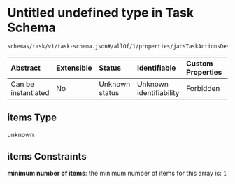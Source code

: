 # Untitled undefined type in Task Schema

```txt
schemas/task/v1/task-schema.json#/allOf/1/properties/jacsTaskActionsDesired/items
```



| Abstract            | Extensible | Status         | Identifiable            | Custom Properties | Additional Properties | Access Restrictions | Defined In                                                                                                   |
| :------------------ | :--------- | :------------- | :---------------------- | :---------------- | :-------------------- | :------------------ | :----------------------------------------------------------------------------------------------------------- |
| Can be instantiated | No         | Unknown status | Unknown identifiability | Forbidden         | Allowed               | none                | [task.schema.json\*](../../https:/hai.ai/schemas/=./schemas/task/v1/task.schema.json "open original schema") |

## items Type

unknown

## items Constraints

**minimum number of items**: the minimum number of items for this array is: `1`
